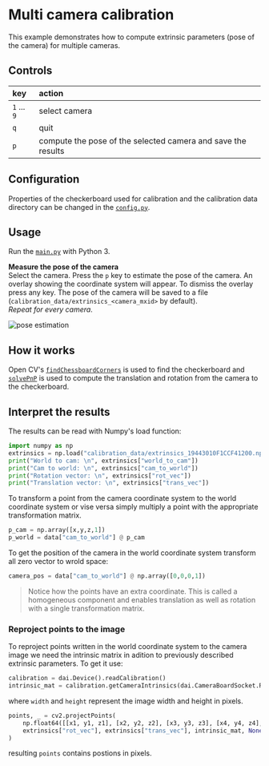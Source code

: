 # Multi camera calibration

This example demonstrates how to compute extrinsic parameters (pose of the camera) for multiple cameras.

## Controls

| key         | action                                                       |
| :---------- | :----------------------------------------------------------- |
| `1` ... `9` | select camera                                                |
| `q`         | quit                                                         |
| `p`         | compute the pose of the selected camera and save the results |

## Configuration

Properties of the checkerboard used for calibration and the calibration data directory can be changed in the [`config.py`](config.py).

## Usage

Run the [`main.py`](main.py) with Python 3.

__Measure the pose of the camera__ \
Select the camera. Press the `p` key to estimate the pose of the camera. An overlay showing the coordinate system will appear. To dismiss the overlay press any key. The pose of the camera will be saved to a file (`calibration_data/extrinsics_<camera_mxid>` by default). \
_Repeat for every camera_.

![pose estimation](img/pose.png)

## How it works

Open CV's [`findChessboardCorners`](https://docs.opencv.org/4.x/d9/d0c/group__calib3d.html#ga93efa9b0aa890de240ca32b11253dd4a) is used to find the checkerboard and [`solvePnP`](https://docs.opencv.org/4.x/d9/d0c/group__calib3d.html#ga549c2075fac14829ff4a58bc931c033d) is used to compute the translation and rotation  from the camera to the checkerboard.

## Interpret the results

The results can be read with Numpy's load function:

```python
import numpy as np
extrinsics = np.load("calibration_data/extrinsics_19443010F1CCF41200.npz")
print("World to cam: \n", extrinsics["world_to_cam"])
print("Cam to world: \n", extrinsics["cam_to_world"])
print("Rotation vector: \n", extrinsics["rot_vec"])
print("Translation vector: \n", extrinsics["trans_vec"])
```

To transform a point from the camera coordinate system to the world coordinate system or vise versa simply multiply a point with the appropriate transformation matrix.

```python
p_cam = np.array([x,y,z,1])
p_world = data["cam_to_world"] @ p_cam
```

To get the position of the camera in the world coordinate system transform all zero vector to wrold space:

```python
camera_pos = data["cam_to_world"] @ np.array([0,0,0,1])
```

> Notice how the points have an extra coordinate. This is called a homogeneous component and enables translation as well as rotation with a single transformation matrix.

### Reproject points to the image

To reproject points written in the world coordinate system to the camera image we need the intrinsic matrix in adition to previously described extrinsic parameters. To get it use:

```python
calibration = dai.Device().readCalibration()
intrinsic_mat = calibration.getCameraIntrinsics(dai.CameraBoardSocket.RGB, width, height)
```

where `width` and `height` represent the image width and height in pixels.

```python
points, _ = cv2.projectPoints(
	np.float64([[x1, y1, z1], [x2, y2, z2], [x3, y3, z3], [x4, y4, z4], ...]), 
	extrinsics["rot_vec"], extrinsics["trans_vec"], intrinsic_mat, None
)
```

resulting `points` contains postions in pixels.
